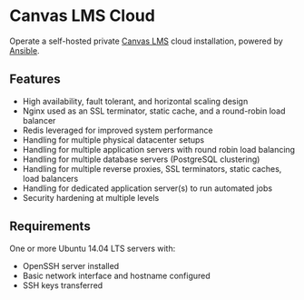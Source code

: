 # Canvas LMS Cloud
Operate a self-hosted private [Canvas LMS](https://github.com/instructure/canvas-lms) cloud installation, powered by [Ansible](https://github.com/ansible/ansible).

## Features
* High availability, fault tolerant, and horizontal scaling design
* Nginx used as an SSL terminator, static cache, and a round-robin load balancer
* Redis leveraged for improved system performance
* Handling for multiple physical datacenter setups
* Handling for multiple application servers with round robin load balancing
* Handling for multiple database servers (PostgreSQL clustering)
* Handling for multiple reverse proxies, SSL terminators, static caches, load balancers
* Handling for dedicated application server(s) to run automated jobs
* Security hardening at multiple levels

## Requirements

One or more Ubuntu 14.04 LTS servers with:
* OpenSSH server installed
* Basic network interface and hostname configured
* SSH keys transferred
 